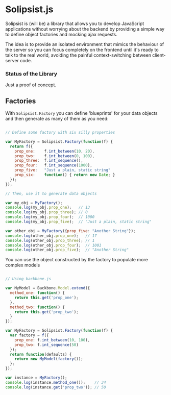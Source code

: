 # Solipsist.js

Solipsist is (will be) a library that allows you to develop JavaScript applications without worrying about the backend by providing a simple way to define object factories and mocking ajax requests.

The idea is to provide an isolated environment that mimics the behaviour of the server so you can focus completely on the frontend until it's ready to talk to the real world, avoiding the painful context-switching between client-server code.

### Status of the Library

Just a proof of concept.

## Factories

With `Solipsist.Factory` you can define 'blueprints' for your data objects and then generate as many of them as you need:

```javascript

// Define some factory with six silly properties

var MyFactory = Solipsist.Factory(function(f) {
  return f({
    prop_one:    f.int_between(10, 20),
    prop_two:    f.int_between(0, 100),
    prop_three:  f.int_sequence(),
    prop_four:   f.int_sequence(1000),
    prop_five:   "Just a plain, static string"
    prop_six:    function() { return new Date; }
  });
});

// Then, use it to generate data objects

var my_obj = MyFactory();
console.log(my_obj.prop_one);   // 13
console.log(my_obj.prop_three); // 0
console.log(my_obj.prop_four);  // 1000
console.log(my_obj.prop_five);  // "Just a plain, static string"

var other_obj = MyFactory({prop_five: "Another String"});
console.log(other_obj.prop_one);   // 17
console.log(other_obj.prop_three); // 1
console.log(other_obj.prop_four);  // 1001
console.log(other_obj.prop_five);  // "Another String"

````

You can use the object constructed by the factory to populate more complex models

```javascript

// Using backbone.js

var MyModel = Backbone.Model.extend({
  method_one: function() {
    return this.get('prop_one');
  },
  method_two: function() {
    return this.get('prop_two');
  }
});

var MyFactory = Solipsist.Factory(function(f) {
  var factory = f({
    prop_one: f.int_between(10, 100),
    prop_two: f.int_sequence(50)
  });
  return function(defaults) {
    return new MyModel(factory());
  };
});

var instance = MyFactory();
console.log(instance.method_one());    // 34
console.log(instance.get('prop_two')); // 50

```

